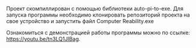 Проект скомпиллирован с помощью библиотеки auto-pi-to-exe. Для запуска программы необходимо клонировать репозиторий проекта на свое устройство и запустить файл Computer Reability.exe

Ознакомиться с демонстрацией работы программы можно по ссылке: https://youtu.be/tn3LQ1JIBag.
